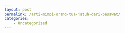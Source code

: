 ```yaml
---
layout: post
permalink: /arti-mimpi-orang-tua-jatuh-dari-pesawat/
categories:
    - Uncategorized
---
```


